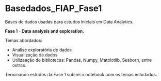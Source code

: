 # Basedados_FIAP_Fase1
Bases de dados usadas para estudos iniciais em Data Analytics.

**Fase 1 - Data analysis and exploration.**

Temas abordados:
 * Análise exploratória de dados
 * Visualização de dados
 * Utilizaação de bibliotecas: Pandas, Numpy, Matplotlib, Seaborn, entre outras.

Terminando estudos da Fase 1 subirei o notebook com os temas estudados.

